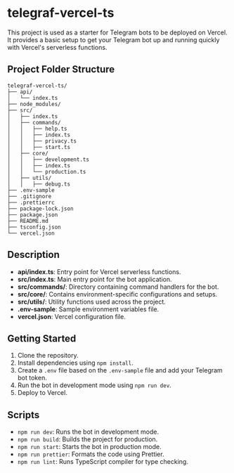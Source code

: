 # telegraf-vercel-ts

This project is used as a starter for Telegram bots to be deployed on Vercel. It provides a basic setup to get your Telegram bot up and running quickly with Vercel's serverless functions.

## Project Folder Structure

```
telegraf-vercel-ts/
├── api/
│   └── index.ts
├── node_modules/
├── src/
│   ├── index.ts
│   ├── commands/
│   │   ├── help.ts
│   │   ├── index.ts
│   │   ├── privacy.ts
│   │   ├── start.ts
│   ├── core/
│   │   ├── development.ts
│   │   ├── index.ts
│   │   └── production.ts
│   ├── utils/
│   │   ├── debug.ts
├── .env-sample
├── .gitignore
├── .prettierrc
├── package-lock.json
├── package.json
├── README.md
├── tsconfig.json
└── vercel.json
```

## Description

- **api/index.ts**: Entry point for Vercel serverless functions.
- **src/index.ts**: Main entry point for the bot application.
- **src/commands/**: Directory containing command handlers for the bot.
- **src/core/**: Contains environment-specific configurations and setups.
- **src/utils/**: Utility functions used across the project.
- **.env-sample**: Sample environment variables file.
- **vercel.json**: Vercel configuration file.

## Getting Started

1. Clone the repository.
2. Install dependencies using `npm install`.
3. Create a `.env` file based on the `.env-sample` file and add your Telegram bot token.
4. Run the bot in development mode using `npm run dev`.
5. Deploy to Vercel.

## Scripts

- `npm run dev`: Runs the bot in development mode.
- `npm run build`: Builds the project for production.
- `npm run start`: Starts the bot in production mode.
- `npm run prettier`: Formats the code using Prettier.
- `npm run lint`: Runs TypeScript compiler for type checking.